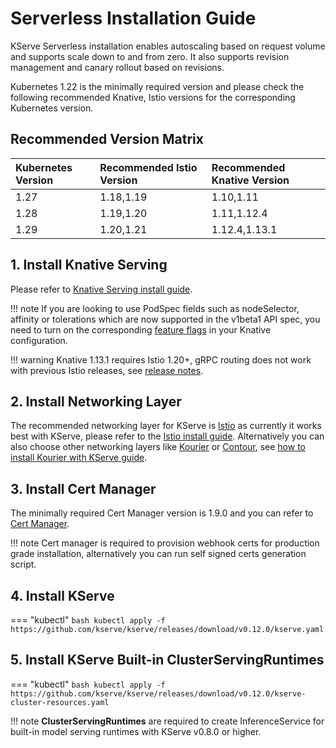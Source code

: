 # Serverless Installation Guide
KServe Serverless installation enables autoscaling based on request volume and supports scale down to and from zero. It also supports revision management
and canary rollout based on revisions.

Kubernetes 1.22 is the minimally required version and please check the following recommended Knative, Istio versions for the corresponding
Kubernetes version.

## Recommended Version Matrix
| Kubernetes Version | Recommended Istio Version | Recommended Knative Version |
|:-------------------|:--------------------------|:----------------------------|
| 1.27               | 1.18,1.19                 | 1.10,1.11                   |
| 1.28               | 1.19,1.20                 | 1.11,1.12.4                 |
| 1.29               | 1.20,1.21                 | 1.12.4,1.13.1               |

## 1. Install Knative Serving
Please refer to [Knative Serving install guide](https://knative.dev/docs/admin/install/serving/install-serving-with-yaml/).

!!! note
    If you are looking to use PodSpec fields such as nodeSelector, affinity or tolerations which are now supported in the v1beta1 API spec, 
    you need to turn on the corresponding [feature flags](https://knative.dev/docs/admin/serving/feature-flags) in your Knative configuration.
    
!!! warning
    Knative 1.13.1 requires Istio 1.20+, gRPC routing does not work with previous Istio releases, see [release notes](https://github.com/knative/serving/releases/tag/knative-v1.13.1).

## 2. Install Networking Layer
The recommended networking layer for KServe is [Istio](https://istio.io/) as currently it works best with KServe, please refer to the [Istio install guide](https://knative.dev/docs/admin/install/installing-istio).
Alternatively you can also choose other networking layers like [Kourier](https://github.com/knative-sandbox/net-kourier) or [Contour](https://projectcontour.io/), see [how to install Kourier with KServe guide](./kourier_networking/README.md).

## 3. Install Cert Manager
The minimally required Cert Manager version is 1.9.0 and you can refer to [Cert Manager](https://cert-manager.io/docs/installation/).

!!! note
    Cert manager is required to provision webhook certs for production grade installation, alternatively you can run self signed certs generation script.
    
## 4. Install KServe
=== "kubectl"
    ```bash
    kubectl apply -f https://github.com/kserve/kserve/releases/download/v0.12.0/kserve.yaml
    ```

## 5. Install KServe Built-in ClusterServingRuntimes

=== "kubectl"
    ```bash
    kubectl apply -f https://github.com/kserve/kserve/releases/download/v0.12.0/kserve-cluster-resources.yaml
    ```

!!! note
    **ClusterServingRuntimes** are required to create InferenceService for built-in model serving runtimes with KServe v0.8.0 or higher.

